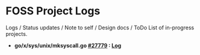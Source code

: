 # FOSS Project Logs
Logs / Status updates / Note to self / Design docs / ToDo List of in-progress projects.

* **go/x/sys/unix/mksyscall.go [#27779](https://github.com/golang/go/issues/27779) : [Log](https://github.com/viswesr/fpl/blob/master/go-x-sys-unix-mksyscall-go-27779.md)**








